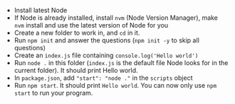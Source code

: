 - Install latest Node
- If Node is already installed, install `nvm` (Node Version Manager), make `nvm` install and use the latest version of Node for you
- Create a new folder to work in, and `cd` in it.
- Run `npm init` and answer the questions (`npm init -y` to skip all questions)
- Create an `index.js` file containing `console.log('Hello world')`
- Run `node .` in this folder (`index.js` is the default file Node looks for in the current folder). It should print Hello world.
- In `package.json`, add `"start": "node ."` in the `scripts` object
- Run `npm start`. It should print `Hello world`. You can now only use `npm start` to run your program.
